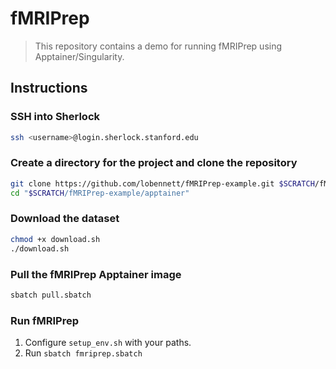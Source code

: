 # fMRIPrep 

> This repository contains a demo for running fMRIPrep using Apptainer/Singularity.

## Instructions

### SSH into Sherlock 

```bash
ssh <username>@login.sherlock.stanford.edu
```

### Create a directory for the project and clone the repository

```bash
git clone https://github.com/lobennett/fMRIPrep-example.git $SCRATCH/fMRIPrep-example && \
cd "$SCRATCH/fMRIPrep-example/apptainer"
```

### Download the dataset

```bash
chmod +x download.sh
./download.sh
```

### Pull the fMRIPrep Apptainer image

```bash
sbatch pull.sbatch
```

### Run fMRIPrep
1. Configure `setup_env.sh` with your paths. 
2. Run `sbatch fmriprep.sbatch`